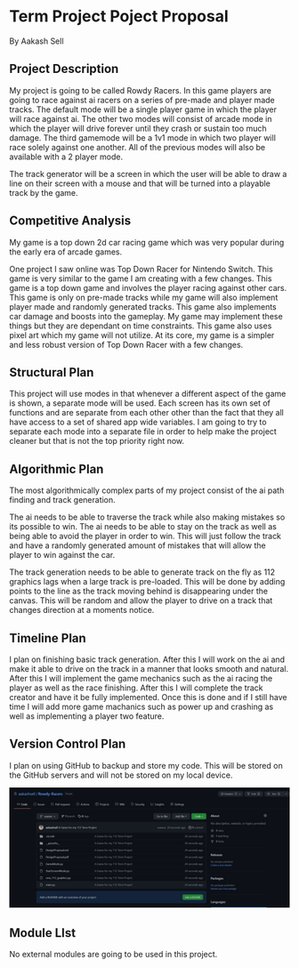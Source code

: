 # Term Project Poject Proposal

By Aakash Sell

## Project Description

My project is going to be called Rowdy Racers. In this game players are going to race against ai racers on a series of pre-made and player made tracks. The default mode will be a single player game in which the player will race against ai. The other two modes will consist of arcade mode in which the player will drive forever until they crash or sustain too much damage. The third gamemode will be a 1v1 mode in which two player will race solely against one another. All of the previous modes will also be available with a 2 player mode.

The track generator will be a screen in which the user will be able to draw a line on their screen with a mouse and that will be turned into a playable track by the game.

## Competitive Analysis

My game is a top down 2d car racing game which was very popular during the early era of arcade games. 

One project I saw online was Top Down Racer for Nintendo Switch. This game is very similar to the game I am creating with a few changes. This game is a top down game and involves the player racing against other cars. This game is only on pre-made tracks while my game will also implement player made and randomly generated tracks. This game also implements car damage and boosts into the gameplay. My game may implement these things but they are dependant on time constraints. This game also uses pixel art which my game will not utilize. At its core, my game is a simpler and less robust version of Top Down Racer with a few changes. 

## Structural Plan

This project will use modes in that whenever a different aspect of the game is shown, a separate mode will be used. Each screen has its own set of functions and are separate from each other other than the fact that they all have access to a set of shared app wide variables. I am going to try to separate each mode into a separate file in order to help make the project cleaner but that is not the top priority right now.

## Algorithmic Plan

The most algorithmically complex parts of my project consist of the ai path finding and track generation.

The ai needs to be able to traverse the track while also making mistakes so its possible to win. The ai needs to be able to stay on the track as well as being able to avoid the player in order to win. This will just follow the track and have a randomly generated amount of mistakes that will allow the player to win against the car.

The track generation needs to be able to generate track on the fly as 112 graphics lags when a large track is pre-loaded. This will be done by adding points to the line as the track moving behind is disappearing under the canvas. This will be random and allow the player to drive on a track that changes direction at a moments notice. 

## Timeline Plan

I plan on finishing basic track generation. After this I will work on the ai and make it able to drive on the track in a manner that looks smooth and natural. After this I will implement the game mechanics such as the ai racing the player as well as the race finishing. After this I will complete the track creator and have it be fully implemented. Once this is done and if I still have time I will add more game machanics such as power up and crashing as well as implementing a player two feature. 

## Version Control Plan

I plan on using GitHub to backup and store my code. This will be stored on the GitHub servers and will not be stored on my local device.

![](TP1/git.jpg)

## Module LIst

No external modules are going to be used in this project.
